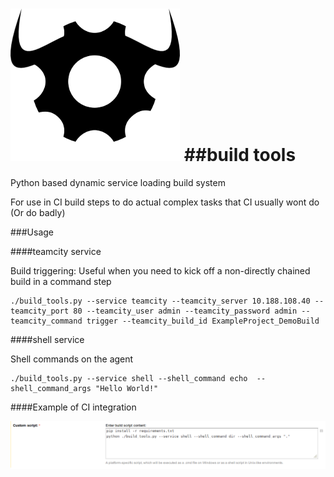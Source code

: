 ![buildIcon](/res/hammer.png)
##build tools
===========

Python based dynamic service loading build system

For use in CI build steps to do actual complex tasks that CI usually wont do (Or do badly)

###Usage


####teamcity service

Build triggering: Useful when you need to kick off a non-directly chained build in a command step
```
./build_tools.py --service teamcity --teamcity_server 10.188.108.40 --teamcity_port 80 --teamcity_user admin --teamcity_password admin --teamcity_command trigger --teamcity_build_id ExampleProject_DemoBuild
```

####shell service

Shell commands on the agent
```
./build_tools.py --service shell --shell_command echo  --shell_command_args "Hello World!"
```

####Example of CI integration

![ciintegration](/res/ci_integration.png)
